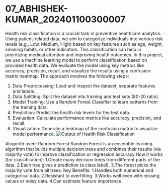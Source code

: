 # 07_ABHISHEK-KUMAR_202401100300007
Health risk classification is a crucial task in preventive healthcare analytics. Using patient-related data, we aim to categorize individuals into various risk levels (e.g., Low, Medium, High) based on key features such as age, weight, smoking habits, or other indicators. This classification can help in prioritizing medical attention and improving health outcomes. In this project, we use a machine learning model to perform classification based on provided health data. We evaluate the model using key metrics like accuracy, precision, recall, and visualize the results using a confusion matrix heatmap.
The approach involves the following steps:
1. Data Preprocessing: Load and inspect the dataset, separate features and labels.
2. Data Splitting: Split the dataset into training and test sets (80-20 ratio).
3. Model Training: Use a Random Forest Classifier to learn patterns from the training data.
4. Prediction: Predict the health risk levels for the test data.
5. Evaluation: Calculate performance metrics like accuracy, precision, and recall.
6. Visualization: Generate a heatmap of the confusion matrix to visualize model performance.
![Output of Health Risk Classification](https://github.com/user-attachments/assets/f3a2886d-ccd9-4bd5-9cac-29cd9841e32a)

Alogorith used:
   Random Forest:Random Forest is an ensemble learning algorithm that builds multiple decision trees and combines their results (via majority vote) to improve classification or regression accuracy.How it works (for classification):
1.Create many decision trees from different parts of the data.
2.Each tree gives a prediction (a class label).
3.The forest picks the majority vote from all trees.
Key Benefits:
1.Handles both numerical and categorical data.
2.Resistant to overfitting.
3.Works well even with missing values or noisy data.
4.Can estimate feature importance.
